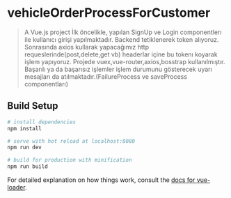 # vehicleOrderProcessForCustomer

> A Vue.js project
> İlk öncelikle, yapılan SignUp ve Login componentlerı ile kullanıcı girişi yapılmaktadır. Backend tetiklenerek token alıyoruz.
> Sonrasında axios kullarak yapacağımız http requeslerinde(post,delete,get vb) headerlar içine bu tokenı koyarak işlem yapıyoruz.
> Projede vuex,vue-router,axios,bosstrap kullanılmıştır.
> Başarılı ya da başarısız işlemler işlem durumunu gösterecek uyarı mesajları da atılmaktadır.(FailureProcess ve saveProcess componentları)

## Build Setup

``` bash
# install dependencies
npm install

# serve with hot reload at localhost:8080
npm run dev

# build for production with minification
npm run build
```

For detailed explanation on how things work, consult the [docs for vue-loader](http://vuejs.github.io/vue-loader).
